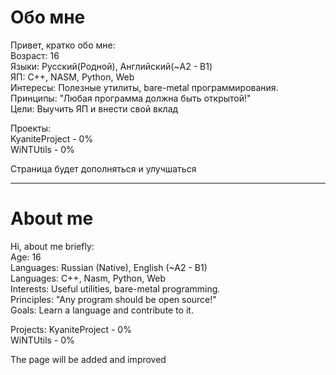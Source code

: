 # Обо мне
    
Привет, кратко обо мне:  
Возраст: 16  
Языки: Русский(Родной), Английский(~A2 - B1)  
ЯП: C++, NASM, Python, Web  
Интересы: Полезные утилиты, bare-metal программирования.  
Принципы: "Любая программа должна быть открытой!"  
Цели: Выучить ЯП и внести свой вклад  
  
Проекты:  
KyaniteProject - 0%  
WiNTUtils - 0%  
  
Страница будет дополняться и улучшаться  

---

# About me
  
Hi, about me briefly:  
Age: 16  
Languages: Russian (Native), English (~A2 - B1)  
Languages: C++, Nasm, Python, Web  
Interests: Useful utilities, bare-metal programming.  
Principles: "Any program should be open source!"  
Goals: Learn a language and contribute to it.  
  
Projects: 
KyaniteProject - 0%  
WiNTUtils - 0%
  
The page will be added and improved  
